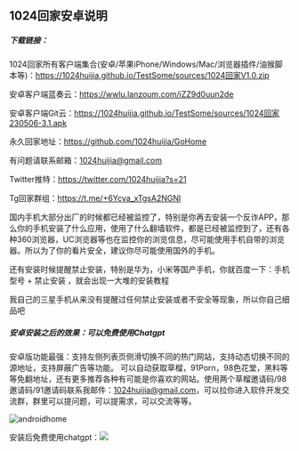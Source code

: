 ## 1024回家安卓说明

##### 下载链接：

1024回家所有客户端集合(安卓/苹果iPhone/Windows/Mac/浏览器插件/油猴脚本等)：<https://1024huijia.github.io/TestSome/sources/1024回家V1.0.zip>

安卓客户端蓝奏云：https://wwlu.lanzoum.com/iZZ9d0uun2de

安卓客户端Git云：<https://1024huijia.github.io/TestSome/sources/1024回家230506-3.1.apk>

永久回家地址：https://github.com/1024huijia/GoHome

有问题请联系邮箱：1024huijia@gmail.com 

Twitter推特：https://twitter.com/1024huijia?s=21 

Tg回家群组：https://t.me/+6Ycya_xTgsA2NGNl

国内手机大部分出厂的时候都已经被监控了，特别是你再去安装一个反诈APP，那么你的手机安装了什么应用，使用了什么翻墙软件，都是已经被监控到了，还有各种360浏览器，UC浏览器等也在监控你的浏览信息，尽可能使用手机自带的浏览器。所以为了你的看片安全，建议你尽可能使用国外的手机。

还有安装时候提醒禁止安装，特别是华为，小米等国产手机，你就百度一下：手机型号 + 禁止安装  ，就会出现一大堆的安装教程

我自己的三星手机从来没有提醒过任何禁止安装或者不安全等现象，所以你自己细品吧

##### 安卓安装之后的效果：可以免费使用Chatgpt

安卓版功能最强：支持左侧列表页侧滑切换不同的热门网站，支持动态切换不同的源地址，支持屏蔽广告等功能。
可以自动获取草榴，91Porn，98色花堂，黑料等等免翻地址，还有更多推荐各种有可能是你喜欢的网站。使用两个草榴邀请码/98邀请码/91邀请码联系我邮件：1024huijia@gmail.com，可以拉你进入软件开发交流群，群里可以提问题，可以提需求，可以交流等等。

![androidhome](https://1024huijia.github.io/QingChunMeizi/androidhome.2i7k11inud40.webp)



安装后免费使用chatgpt：![](https://1024huijia.github.io/TestSome/sources/chatgpt2.png)